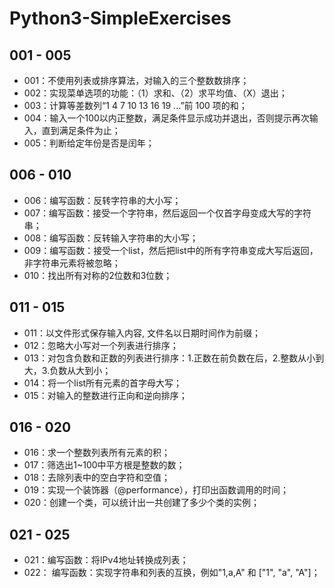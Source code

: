# Python3-SimpleExercises

## 001 - 005
- 001：不使用列表或排序算法，对输入的三个整数数排序；
- 002：实现菜单选项的功能：（1）求和、（2）求平均值、（X）退出；
- 003：计算等差数列“1 4 7 10 13 16 19 ...”前 100 项的和；
- 004：输入一个100以内正整数，满足条件显示成功并退出，否则提示再次输入，直到满足条件为止；
- 005：判断给定年份是否是闰年；

## 006 - 010
- 006：编写函数：反转字符串的大小写；
- 007：编写函数：接受一个字符串，然后返回一个仅首字母变成大写的字符串；
- 008：编写函数：反转输入字符串的大小写；
- 009：编写函数：接受一个list，然后把list中的所有字符串变成大写后返回，非字符串元素将被忽略；
- 010：找出所有对称的2位数和3位数；

## 011 - 015
- 011：以文件形式保存输入内容, 文件名以日期时间作为前缀；
- 012：忽略大小写对一个列表进行排序；
- 013：对包含负数和正数的列表进行排序：1.正数在前负数在后，2.整数从小到大，3.负数从大到小；
- 014：将一个list所有元素的首字母大写；
- 015：对输入的整数进行正向和逆向排序；

## 016 - 020
- 016：求一个整数列表所有元素的积；
- 017：筛选出1~100中平方根是整数的数；
- 018：去除列表中的空白字符和空值；
- 019：实现一个装饰器（@performance），打印出函数调用的时间；
- 020：创建一个类，可以统计出一共创建了多少个类的实例；

## 021 - 025
- 021：编写函数：将IPv4地址转换成列表；
- 022： 编写函数：实现字符串和列表的互换，例如"1,a,A" 和 ["1", "a", "A"]；
